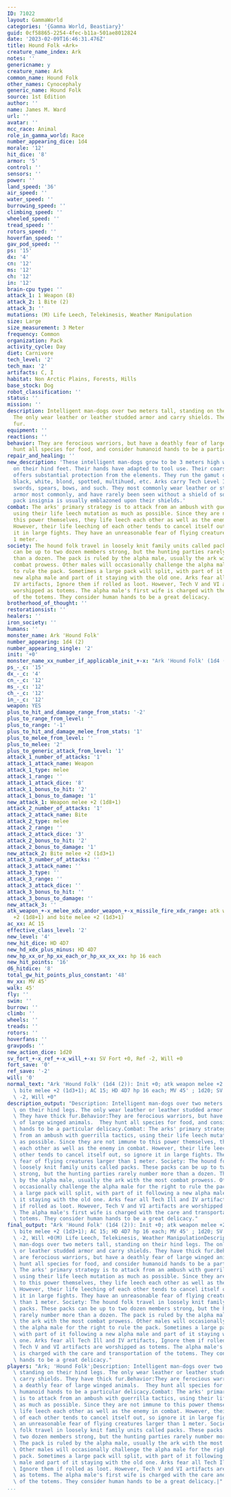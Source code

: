 ```yaml
---
ID: 71022
layout: GammaWorld
categories: '{Gamma World, Beastiary}'
guid: 0cf58865-2254-4fec-b11a-501ae8012824
date: '2023-02-09T16:46:31.476Z'
title: Hound Folk «Ark»
creature_name_index: Ark
notes: ''
genericname: y
creature_name: Ark
common_name: Hound Folk
other_names: Cynocephaly
generic_name: Hound Folk
source: 1st Edition
author: ''
name: James M. Ward
url: ''
avatar: ''
mcc_race: Animal
role_in_gamma_world: Race
number_appearing_dice: 1d4
morale: '12'
hit_dice: '8'
armor: '5'
control: ''
sensors: ''
power: ''
land_speed: '36'
air_speed: ''
water_speed: ''
burrowing_speed: ''
climbing_speed: ''
wheeled_speed: ''
tread_speed: ''
rotors_speed: ''
hoverfan_speed: ''
gav_pod_speed: ''
ps: '15'
dx: '4'
cn: '12'
ms: '12'
ch: '12'
in: '12'
brain-cpu type: ''
attack_1: 1 Weapon (8)
attack_2: 1 Bite (2)
attack_3: ''
mutations: (M) Life Leech, Telekinesis, Weather Manipulation
size: Large
size_measurement: 3 Meter
frequency: Common
organization: Pack
activity_cycle: Day
diet: Carnivore
tech_level: '2'
tech_max: '2'
artifacts: C, I
habitat: Non Arctic Plains, Forests, Hills
base_stock: Dog
robot_classification: ''
status: ''
mission: ''
description: Intelligent man-dogs over two meters tall, standing on their hind legs.
  The only wear leather or leather studded armor and carry shields. They have thick
  fur.
equipment: ''
reactions: ''
behavior: They are ferocious warriors, but have a deathly fear of large winged animals.  They
  hunt all species for food, and consider humanoid hands to be a particular delicacy.
repair_and_healing: ''
new_description: 'These intelligent man-dogs grow to be 3 meters high when standing
  on their hind feet. Their hands have adapted to tool use. Their coarse, heavy fur
  offers substantial protection from the elements. They run the gamut of colors: brown,
  black, white, blond, spotted, multihued, etc. Arks carry Tech Level II weapons:
  swords, spears, bows, and such. They most commonly wear leather or studded leather
  armor most commonly, and have rarely been seen without a shield of some sort. Their
  pack insignia is usually emblazoned upon their shields.'
combat: The arks' primary strategy is to attack from an ambush with guerrilla tactics,
  using their life leech mutation as much as possible. Since they are not immune to
  this power themselves, they life leech each other as well as the enemy in combat.
  However, their life leeching of each other tends to cancel itself out, so ignore
  it in large fights. They have an unreasonable fear of flying creatures larger than
  1 meter.
society: The hound folk travel in loosely knit family units called packs. These packs
  can be up to two dozen members strong, but the hunting parties rarely number more
  than a dozen. The pack is ruled by the alpha male, usually the ark with the most
  combat prowess. Other males will occasionally challenge the alpha male for the right
  to rule the pack. Sometimes a large pack will split, with part of it following a
  new alpha male and part of it staying with the old one. Arks fear all Tech Ill and
  IV artifacts, Ignore them if rolled as loot. However, Tech V and VI artifacts are
  worshipped as totems. The alpha male's first wife is charged with the care and transportation
  of the totems. They consider human hands to be a great delicacy.
brotherhood_of_thought: ''
restorationsist: ''
healers: ''
iron_society: ''
humans: ''
monster_name: Ark 'Hound Folk'
number_appearing: 1d4 (2)
number_appearing_single: '2'
init: '+0'
monster_name_xx_number_if_applicable_init_+-x: "Ark 'Hound Folk' (1d4 (2)): Init +0"
ps_-_c: '15'
dx_-_c: '4'
cn_-_c: '12'
ms_-_c: '12'
ch_-_c: '12'
in_-_c: '12'
weapon: YES
plus_to_hit_and_damage_range_from_stats: '-2'
plus_to_range_from_level: ''
plus_to_range: '-1'
plus_to_hit_and_damage_melee_from_stats: '1'
plus_to_melee_from_level: ''
plus_to_melee: '2'
plus_to_generic_attack_from_level: '1'
attack_1_number_of_attacks: '1'
attack_1_attack_name: Weapon
attack_1_type: melee
attack_1_range: ''
attack_1_attack_dice: '8'
attack_1_bonus_to_hit: '2'
attack_1_bonus_to_damage: '1'
new_attack_1: Weapon melee +2 (1d8+1)
attack_2_number_of_attacks: '1'
attack_2_attack_name: Bite
attack_2_type: melee
attack_2_range: ''
attack_2_attack_dice: '3'
attack_2_bonus_to_hit: '2'
attack_2_bonus_to_damage: '1'
new_attack_2: Bite melee +2 (1d3+1)
attack_3_number_of_attacks: ''
attack_3_attack_name: ''
attack_3_type: ''
attack_3_range: ''
attack_3_attack_dice: ''
attack_3_bonus_to_hit: ''
attack_3_bonus_to_damage: ''
new_attack_3: ''
atk_weapon_+-x_melee_xdx_andor_weapon_+-x_missile_fire_xdx_range: atk weapon melee
  +2 (1d8+1) and bite melee +2 (1d3+1)
ac_xx: AC 15
effective_class_level: '2'
new_level: '4'
new_hit_dice: HD 4D7
new_hd_xdx_plus_minus: HD 4D7
new_hp_xx_or_hp_xx_each_or_hp_xx_xx_xx: hp 16 each
new_hit_points: '16'
d6_hitdice: '8'
total_gw_hit_points_plus_constant: '48'
mv_xx: MV 45'
walk: 45'
fly: ''
swim: ''
burrow: ''
climb: ''
wheels: ''
treads: ''
rotors: ''
hoverfans: ''
gravpods: ''
new_action_dice: 1d20
sv_fort_+-x_ref_+-x_will_+-x: SV Fort +0, Ref -2, Will +0
fort_save: '0'
ref_save: '-2'
will: '0'
normal_text: "Ark 'Hound Folk' (1d4 (2)): Init +0; atk weapon melee +2 (1d8+1) and\
  \ bite melee +2 (1d3+1); AC 15; HD 4D7 hp 16 each; MV 45' ; 1d20; SV Fort +0, Ref\
  \ -2, Will +0"
description_output: "Description: Intelligent man-dogs over two meters tall, standing\
  \ on their hind legs. The only wear leather or leather studded armor and carry shields.\
  \ They have thick fur.Behavior:They are ferocious warriors, but have a deathly fear\
  \ of large winged animals.  They hunt all species for food, and consider humanoid\
  \ hands to be a particular delicacy.Combat: The arks' primary strategy is to attack\
  \ from an ambush with guerrilla tactics, using their life leech mutation as much\
  \ as possible. Since they are not immune to this power themselves, they life leech\
  \ each other as well as the enemy in combat. However, their life leeching of each\
  \ other tends to cancel itself out, so ignore it in large fights. They have an unreasonable\
  \ fear of flying creatures larger than 1 meter. Society: The hound folk travel in\
  \ loosely knit family units called packs. These packs can be up to two dozen members\
  \ strong, but the hunting parties rarely number more than a dozen. The pack is ruled\
  \ by the alpha male, usually the ark with the most combat prowess. Other males will\
  \ occasionally challenge the alpha male for the right to rule the pack. Sometimes\
  \ a large pack will split, with part of it following a new alpha male and part of\
  \ it staying with the old one. Arks fear all Tech Ill and IV artifacts, Ignore them\
  \ if rolled as loot. However, Tech V and VI artifacts are worshipped as totems.\
  \ The alpha male's first wife is charged with the care and transportation of the\
  \ totems. They consider human hands to be a great delicacy."
final_output: "Ark 'Hound Folk' (1d4 (2)): Init +0; atk weapon melee +2 (1d8+1) and\
  \ bite melee +2 (1d3+1); AC 15; HD 4D7 hp 16 each; MV 45' ; 1d20; SV Fort +0, Ref\
  \ -2, Will +0(M) Life Leech, Telekinesis, Weather ManipulationDescription: Intelligent\
  \ man-dogs over two meters tall, standing on their hind legs. The only wear leather\
  \ or leather studded armor and carry shields. They have thick fur.Behavior:They\
  \ are ferocious warriors, but have a deathly fear of large winged animals.  They\
  \ hunt all species for food, and consider humanoid hands to be a particular delicacy.Combat:\
  \ The arks' primary strategy is to attack from an ambush with guerrilla tactics,\
  \ using their life leech mutation as much as possible. Since they are not immune\
  \ to this power themselves, they life leech each other as well as the enemy in combat.\
  \ However, their life leeching of each other tends to cancel itself out, so ignore\
  \ it in large fights. They have an unreasonable fear of flying creatures larger\
  \ than 1 meter. Society: The hound folk travel in loosely knit family units called\
  \ packs. These packs can be up to two dozen members strong, but the hunting parties\
  \ rarely number more than a dozen. The pack is ruled by the alpha male, usually\
  \ the ark with the most combat prowess. Other males will occasionally challenge\
  \ the alpha male for the right to rule the pack. Sometimes a large pack will split,\
  \ with part of it following a new alpha male and part of it staying with the old\
  \ one. Arks fear all Tech Ill and IV artifacts, Ignore them if rolled as loot. However,\
  \ Tech V and VI artifacts are worshipped as totems. The alpha male's first wife\
  \ is charged with the care and transportation of the totems. They consider human\
  \ hands to be a great delicacy."
players: "Ark; 'Hound Folk';Description: Intelligent man-dogs over two meters tall,\
  \ standing on their hind legs. The only wear leather or leather studded armor and\
  \ carry shields. They have thick fur.Behavior:They are ferocious warriors, but have\
  \ a deathly fear of large winged animals.  They hunt all species for food, and consider\
  \ humanoid hands to be a particular delicacy.Combat: The arks' primary strategy\
  \ is to attack from an ambush with guerrilla tactics, using their life leech mutation\
  \ as much as possible. Since they are not immune to this power themselves, they\
  \ life leech each other as well as the enemy in combat. However, their life leeching\
  \ of each other tends to cancel itself out, so ignore it in large fights. They have\
  \ an unreasonable fear of flying creatures larger than 1 meter. Society: The hound\
  \ folk travel in loosely knit family units called packs. These packs can be up to\
  \ two dozen members strong, but the hunting parties rarely number more than a dozen.\
  \ The pack is ruled by the alpha male, usually the ark with the most combat prowess.\
  \ Other males will occasionally challenge the alpha male for the right to rule the\
  \ pack. Sometimes a large pack will split, with part of it following a new alpha\
  \ male and part of it staying with the old one. Arks fear all Tech Ill and IV artifacts,\
  \ Ignore them if rolled as loot. However, Tech V and VI artifacts are worshipped\
  \ as totems. The alpha male's first wife is charged with the care and transportation\
  \ of the totems. They consider human hands to be a great delicacy.|"
...
```

